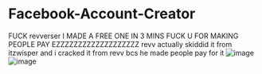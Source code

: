 # Facebook-Account-Creator
FUCK revverser I MADE A FREE ONE IN 3 MINS FUCK U FOR MAKING PEOPLE PAY EZZZZZZZZZZZZZZZZZZZ revv actually skiddid it from itzwisper and i cracked it from revv bcs he made people pay for it
![image](https://github.com/Germanized/Facebook-Account-Creator/assets/91925088/7b671922-e710-43e4-a527-3c81f60f6337)
![image](https://github.com/Germanized/Facebook-Account-Creator/assets/91925088/a32b9cb5-e38c-4f5e-a9ee-21787c76d73d)
